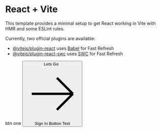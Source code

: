 # React + Vite

This template provides a minimal setup to get React working in Vite with HMR and some ESLint rules.

Currently, two official plugins are available:

- [@vitejs/plugin-react](https://github.com/vitejs/vite-plugin-react/blob/main/packages/plugin-react/README.md) uses [Babel](https://babeljs.io/) for Fast Refresh
- [@vitejs/plugin-react-swc](https://github.com/vitejs/vite-plugin-react-swc) uses [SWC](https://swc.rs/) for Fast Refresh

btn one
<button type="submit" className="relative w-full inline-flex items-center justify-center p-4 px-6 py-3 overflow-hidden font-medium text-black transition duration-300 ease-out border-2 border-teal-600 rounded-full shadow-md group">
                            <span className="absolute inset-0 flex items-center justify-center w-full h-full text-white duration-300 -translate-x-full bg-teal-600 group-hover:translate-x-0 ease">
                                Lets Go &nbsp;
                                <svg className="w-6 h-6" fill="none" stroke="currentColor" viewBox="0 0 24 24" xmlns="http://www.w3.org/2000/svg"><path d="M14 5l7 7m0 0l-7 7m7-7H3"></path></svg>
                            </span>
                            <span className="absolute flex items-center justify-center w-full h-full text-black font-extrabold transition-all duration-300 transform group-hover:translate-x-full ease">Sign In</span>
                            <span className="relative invisible">Button Text</span>
                        </button>



<!-- <Link to={'/'} className="relative px-5 py-3 overflow-hidden font-medium text-gray-600 bg-gray-100 border border-gray-100 rounded-lg shadow-inner group">
                            <span className="absolute top-0 left-0 w-0 h-0 transition-all duration-200 border-t-2 border-gray-600 group-hover:w-full ease"></span>
                            <span className="absolute bottom-0 right-0 w-0 h-0 transition-all duration-200 border-b-2 border-gray-600 group-hover:w-full ease"></span>
                            <span className="absolute top-0 left-0 w-full h-0 transition-all duration-300 delay-200 bg-gray-600 group-hover:h-full ease"></span>
                            <span className="absolute bottom-0 left-0 w-full h-0 transition-all duration-300 delay-200 bg-gray-600 group-hover:h-full ease"></span>
                            <span className="absolute inset-0 w-full h-full duration-300 delay-300 bg-gray-900 opacity-0 group-hover:opacity-100"></span>
                            <span className="relative transition-colors duration-300 delay-200 group-hover:text-white ease">Go Home</span>
                        </Link> -->








